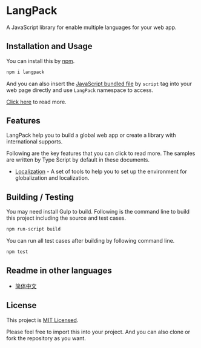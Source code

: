 # LangPack

A JavaScript library for enable multiple languages for your web app.

## Installation and Usage

You can install this by [npm](https://www.npmjs.com/package/langpack).

```sh
npm i langpack
```

And you can also insert the [JavaScript bundled file](./dist/index.js) by `script` tag into your web page directly and use `LangPack` namespace to access.

[Click here](https://github.com/compositejs/langpack/wiki/installation) to read more.

## Features

LangPack help you to build a global web app or create a library with international supports.

Following are the key features that you can click to read more. The samples are written by Type Script by default in these documents.

- [Localization](https://github.com/compositejs/langpack/wiki/localization) - A set of tools to help you to set up the environment for globalization and localization.

## Building / Testing

You may need install Gulp to build. Following is the command line to build this project including the source and test cases.

```sh
npm run-script build
```

You can run all test cases after building by following command line.

```sh
npm test
```

## Readme in other languages

- [简体中文](https://github.com/compositejs/langpack/wiki/shuoming)

## License

This project is [MIT Licensed](./LICENSE).

Please feel free to import this into your project. And you can also clone or fork the repository as you want.
